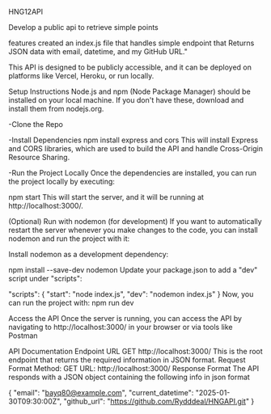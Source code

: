 HNG12API

Develop a public api to retrieve simple points

features created an index.js file that handles simple endpoint that Returns JSON data with email, datetime, and my GitHub URL."

This API is designed to be publicly accessible, and it can be deployed on platforms like Vercel, Heroku, or run locally.

Setup Instructions
Node.js and npm (Node Package Manager) should be installed on your local machine. If you don't have these, download and install them from nodejs.org.

-Clone the Repo

-Install Dependencies npm install express and cors This will install Express and CORS libraries, which are used to build the API and handle Cross-Origin Resource Sharing.

-Run the Project Locally Once the dependencies are installed, you can run the project locally by executing:

npm start This will start the server, and it will be running at http://localhost:3000/.

(Optional) Run with nodemon (for development) If you want to automatically restart the server whenever you make changes to the code, you can install nodemon and run the project with it:

Install nodemon as a development dependency:

npm install --save-dev nodemon Update your package.json to add a "dev" script under "scripts":

"scripts": { "start": "node index.js", "dev": "nodemon index.js" } Now, you can run the project with: npm run dev

Access the API Once the server is running, you can access the API by navigating to http://localhost:3000/ in your browser or via tools like Postman

API Documentation Endpoint URL GET http://localhost:3000/ This is the root endpoint that returns the required information in JSON format. Request Format Method: GET URL: http://localhost:3000/ Response Format The API responds with a JSON object containing the following info in json format

{ "email": "bayq80@example.com", "current_datetime": "2025-01-30T09:30:00Z", "github_url": "https://github.com/Rydddeal/HNGAPI.git" }
